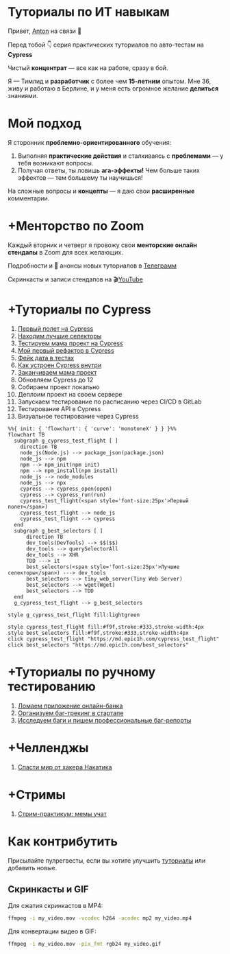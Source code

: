 # Туториалы по ИТ навыкам

Привет, [Anton](https://t.me/breslavsky_anton) на связи 🤙

Перед тобой 👇 серия практических туториалов по авто-тестам на **Cypress**

Чистый **концентрат** — все как на работе, сразу в бой.

Я — Тимлид и **разработчик** с более чем **15-летним** опытом. Мне 36, живу и работаю в Берлине, и у меня есть огромное желание **делиться** знаниями.

# Мой подход

Я сторонник **проблемно-ориентированного** обучения:
1. Выполняя **практические действия** и сталкиваясь с **проблемами** — у тебя возникают вопросы.
2. Получая ответы, ты ловишь **ага-эффекты!** Чем больше таких эффектов — тем большему ты научишься!

На сложные вопросы и **концепты** — я даю свои **расширенные** комментарии.

# +Менторство по Zoom

Каждый вторник и четверг я провожу свои **менторские онлайн стендапы** в Zoom для всех желающих.

Подробности и 🔔 анонсы новых туториалов в [Телеграмм](https://t.me/epic_one_hour)

Скринкасты и записи стендапов на 🎬[YouTube](https://www.youtube.com/@epic_one_hour)

# +Туториалы по Cypress

1. [Первый полет на Cypress](https://md.epic1h.com/cypress_test_flight)
2. [Находим лучшие селекторы](https://md.epic1h.com/best_selectors)
3. [Тестируем мама проект на Cypress](https://md.epic1h.com/test_mama_project)
4. [Мой первый рефактор в Cypress](https://md.epic1h.com/my_first_refactor)
5. [Фейк дата в тестах](https://md.epic1h.com/fake_data)
6. [Как устроен Cypress внутри](https://md.epic1h.com/deep_cypress)
7. [Заканчиваем мама проект](https://md.epic1h.com/finish_mama_project)
8. Обновляем Cypress до 12
9. Собираем проект локально
10. Деплоим проект на своем сервере
11. Запускаем тестирование по расписанию через CI/CD в GitLab
12. Тестирование API в Cypress
13. Визуальное тестирование через Cypress

```mermaid
%%{ init: { 'flowchart': { 'curve': 'monotoneX' } } }%%
flowchart TB
  subgraph g_cypress_test_flight [ ]
    direction TB
    node_js(Node.js) --> package_json(package.json)
    node_js --> npm
    npm --> npm_init(npm init)
    npm --> npm_install(npm install)
    node_js --> node_modules
    node_js --> npx
    cypress --> cypress_open(open)
    cypress --> cypress_run(run)
    cypress_test_flight(<span style='font-size:25px'>Первый полет</span>)
    cypress_test_flight --> node_js
    cypress_test_flight --> cypress
  end
  subgraph g_best_selectors [ ]
      direction TB
      dev_tools(DevTools) --> $$($$)
      dev_tools --> querySelectorAll
      dev_tools --> XHR
      TDD ---> it
      best_selectors(<span style='font-size:25px'>Лучшие селекторы</span>) ---> dev_tools
      best_selectors --> tiny_web_server(Tiny Web Server)
      best_selectors --> wget(Wget)
      best_selectors --> TDD
  end
  g_cypress_test_flight --> g_best_selectors

style g_cypress_test_flight fill:lightgreen
  
style cypress_test_flight fill:#f9f,stroke:#333,stroke-width:4px
style best_selectors fill:#f9f,stroke:#333,stroke-width:4px
click cypress_test_flight "https://md.epic1h.com/cypress_test_flight"
click best_selectors "https://md.epic1h.com/best_selectors"
```

# +Туториалы по ручному тестированию

1. [Ломаем приложение онлайн-банка](https://md.epic1h.com/became_a_tester)
1. [Организуем баг-трекинг в стартапе](https://md.epic1h.com/bug_tracking)
1. [Исследуем баги и пишем профессиональные баг-репорты](https://md.epic1h.com/perfect_bug_reports)

# +Челленджы

1. [Спасти мир от хакера Hакатика](https://md.epic1h.com/save_the_world)

# +Стримы

1. [Стрим-практикум: мемы учат](https://md.epic1h.com/memes_teach)

# Как контрибутить

Присылайте пулрегвесты, если вы хотите улучшить [туториалы](tutorials) или добавить новые.

## Скринкасты и GIF

Для сжатия скринкастов в MP4:
```bash
ffmpeg -i my_video.mov -vcodec h264 -acodec mp2 my_video.mp4
```

Для конвертации видео в GIF:
```bash
ffmpeg -i my_video.mov -pix_fmt rgb24 my_video.gif
```
